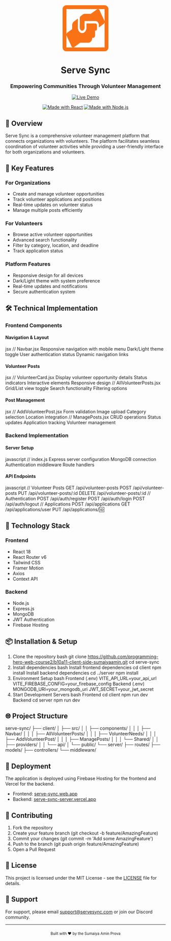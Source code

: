 <div align="center">
  <img src="public/favicon.svg" alt="Serve Sync Logo" width="120" height="120" style="background: #f97316; padding: 12px; border-radius: 12px;" />

  # Serve Sync
  ### Empowering Communities Through Volunteer Management

  [![Live Demo](https://img.shields.io/badge/Live-Demo-brightgreen.svg)](https://serve-sync.web.app)
 
  [![Made with React](https://img.shields.io/badge/Made%20with-React-61DAFB.svg)](https://reactjs.org/)
  [![Made with Node.js](https://img.shields.io/badge/Made%20with-Node.js-43853d.svg)](https://nodejs.org/)
</div>

## 📌 Overview

Serve Sync is a comprehensive volunteer management platform that connects organizations with volunteers. The platform facilitates seamless coordination of volunteer activities while providing a user-friendly interface for both organizations and volunteers.

## 🌟 Key Features

### For Organizations
- Create and manage volunteer opportunities
- Track volunteer applications and positions
- Real-time updates on volunteer status
- Manage multiple posts efficiently

### For Volunteers
- Browse active volunteer opportunities
- Advanced search functionality
- Filter by category, location, and deadline
- Track application status

### Platform Features
- Responsive design for all devices
- Dark/Light theme with system preference
- Real-time updates and notifications
- Secure authentication system

## 🛠 Technical Implementation

### Frontend Components

#### Navigation & Layout
jsx
// Navbar.jsx
Responsive navigation with mobile menu
Dark/Light theme toggle
User authentication status
Dynamic navigation links
#### Volunteer Posts
jsx
// VolunteerCard.jsx
Display volunteer opportunity details
Status indicators
Interactive elements
Responsive design
// AllVolunteerPosts.jsx
Grid/List view toggle
Search functionality
Filtering options
#### Post Management
jsx
// AddVolunteerPost.jsx
Form validation
Image upload
Category selection
Location integration
// ManagePosts.jsx
CRUD operations
Status updates
Application tracking
Volunteer management
### Backend Implementation

#### Server Setup
javascript
// index.js
Express server configuration
MongoDB connection
Authentication middleware
Route handlers
#### API Endpoints
javascript
// Volunteer Posts
GET /api/volunteer-posts
POST /api/volunteer-posts
PUT /api/volunteer-posts/:id
DELETE /api/volunteer-posts/:id
// Authentication
POST /api/auth/register
POST /api/auth/login
POST /api/auth/logout
// Applications
POST /api/applications
GET /api/applications/user
PUT /api/applications/🆔
## 🔧 Technology Stack

### Frontend
- React 18
- React Router v6
- Tailwind CSS
- Framer Motion
- Axios
- Context API

### Backend
- Node.js
- Express.js
- MongoDB
- JWT Authentication
- Firebase Hosting

## 📦 Installation & Setup

1. Clone the repository
bash
git clone https://github.com/programming-hero-web-course2/b10a11-client-side-sumaiyaamin.git
cd serve-sync
2. Install dependencies
bash
Install frontend dependencies
cd client
npm install
Install backend dependencies
cd ../server
npm install
3. Environment Setup
bash
Frontend (.env)
VITE_API_URL=your_api_url
VITE_FIREBASE_CONFIG=your_firebase_config
Backend (.env)
MONGODB_URI=your_mongodb_uri
JWT_SECRET=your_jwt_secret
4. Start Development Servers
bash
Frontend
cd client
npm run dev
Backend
cd server
npm run dev
## 🌐 Project Structure
serve-sync/
├── client/
│ ├── src/
│ │ ├── components/
│ │ │ ├── Navbar/
│ │ │ ├── AllVolunteerPosts/
│ │ │ ├── VolunteerNeeds/
│ │ │ ├── AddVolunteerPost/
│ │ │ ├── ManagePosts/
│ │ │ └── Shared/
│ │ ├── providers/
│ │ └── api/
│ └── public/
└── server/
├── routes/
├── models/
├── controllers/
└── middleware/
## 🚀 Deployment

The application is deployed using Firebase Hosting for the frontend and Vercel for the backend.

- Frontend: [serve-sync.web.app](https://serve-sync.web.app)
- Backend: [serve-sync-server.vercel.app](https://serve-sync-server.vercel.app)

## 🤝 Contributing

1. Fork the repository
2. Create your feature branch (git checkout -b feature/AmazingFeature)
3. Commit your changes (git commit -m 'Add some AmazingFeature')
4. Push to the branch (git push origin feature/AmazingFeature)
5. Open a Pull Request

## 📄 License

This project is licensed under the MIT License - see the [LICENSE](LICENSE) file for details.

## 👥 Support

For support, please email support@servesync.com or join our Discord community.

---

<div align="center">
  <sub>Built with ❤ by the Sumaiya Amin Prova</sub>
</div>